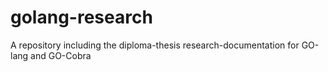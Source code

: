 # golang-research
A repository including the diploma-thesis research-documentation for GO-lang and GO-Cobra 
